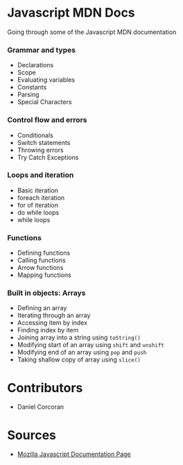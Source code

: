 # Javascript MDN Docs
Going through some of the Javascript MDN documentation

### Grammar and types
- Declarations
- Scope
- Evaluating variables
- Constants
- Parsing 
- Special Characters

### Control flow and errors
- Conditionals
- Switch statements
- Throwing errors
- Try Catch Exceptions

### Loops and iteration
- Basic iteration
- foreach iteration
- for of iteration
- do while loops
- while loops

### Functions
- Defining functions
- Calling functions
- Arrow functions
- Mapping functions

### Built in objects: Arrays
- Defining an array
- Iterating through an array
- Accessing item by index
- Finding index by item
- Joining array into a string using `toString()`
- Modifying start of an array using `shift` and `unshift`
- Modifying end of an array using `pop` and `push`
- Taking shallow copy of array using `slice()`

# Contributors
- Daniel Corcoran

# Sources
- [Mozilla Javascript Documentation Page](https://developer.mozilla.org/en-US/docs/Web/JavaScript)